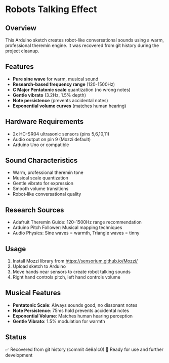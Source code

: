 # Robots Talking Effect

## Overview
This Arduino sketch creates robot-like conversational sounds using a warm, professional theremin engine. It was recovered from git history during the project cleanup.

## Features
- **Pure sine wave** for warm, musical sound
- **Research-based frequency range** (120-1500Hz)
- **C Major Pentatonic scale** quantization (no wrong notes)
- **Gentle vibrato** (3.2Hz, 1.5% depth)
- **Note persistence** (prevents accidental notes)
- **Exponential volume curves** (matches human hearing)

## Hardware Requirements
- 2x HC-SR04 ultrasonic sensors (pins 5,6,10,11)
- Audio output on pin 9 (Mozzi default)
- Arduino Uno or compatible

## Sound Characteristics
- Warm, professional theremin tone
- Musical scale quantization
- Gentle vibrato for expression
- Smooth volume transitions
- Robot-like conversational quality

## Research Sources
- Adafruit Theremin Guide: 120-1500Hz range recommendation
- Arduino Pitch Follower: Musical mapping techniques
- Audio Physics: Sine waves = warmth, Triangle waves = tinny

## Usage
1. Install Mozzi library from https://sensorium.github.io/Mozzi/
2. Upload sketch to Arduino
3. Move hands near sensors to create robot talking sounds
4. Right hand controls pitch, left hand controls volume

## Musical Features
- **Pentatonic Scale**: Always sounds good, no dissonant notes
- **Note Persistence**: 75ms hold prevents accidental notes
- **Exponential Volume**: Matches human hearing perception
- **Gentle Vibrato**: 1.5% modulation for warmth

## Status
✅ Recovered from git history (commit 4e9a1c0)
🔧 Ready for use and further development 